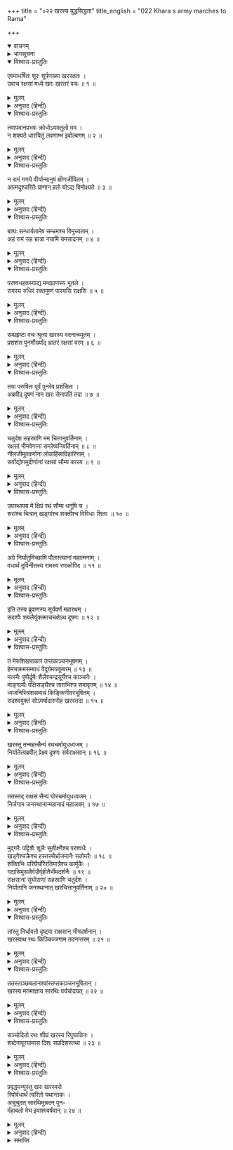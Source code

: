 +++
title = "०२२ खरस्य युद्धसिद्धता"
title_english = "022 Khara s army marches to Rama"

+++
<details open><summary>वाचनम्</summary>
<div caption="श्रीराम-हरिसीताराममूर्ति-घनपाठिभ्यां वचनम्" class="audioEmbed" src="https://archive.org/download/Ramayana-recitation-Sriram-harisItArAmamUrti-Ghanapaati-v2/Kanda_3/Kanda_3_ARK-022-Kharasya_Yudhdha_Sidhathaa.mp3"></div>
</details>

<details><summary>भागसूचना</summary>

22. चौदह हजार राक्षसोंकी सेनाके साथ खर-दूषणका जनस्थानसे पञ्चवटीकी ओर प्रस्थान
</details>

<details open><summary>विश्वास-प्रस्तुतिः</summary>

एवमाधर्षितः शूरः शूर्पणख्या खरस्ततः ।  
उवाच रक्षसां मध्ये खरः खरतरं वचः ॥ १ ॥
</details>

<details><summary>मूलम्</summary>

एवमाधर्षितः शूरः शूर्पणख्या खरस्ततः ।  
उवाच रक्षसां मध्ये खरः खरतरं वचः ॥ १ ॥
</details>

<details><summary>अनुवाद (हिन्दी)</summary>

शूर्पणखाद्वारा इस प्रकार तिरस्कृत होकर शूरवीर खरने राक्षसोंके बीच अत्यन्त कठोर वाणीमें कहा— ॥ १ ॥
</details>

<details open><summary>विश्वास-प्रस्तुतिः</summary>

तवापमानप्रभवः क्रोधोऽयमतुलो मम ।  
न शक्यते धारयितुं लवणाम्भ इवोल्बणम् ॥ २ ॥
</details>

<details><summary>मूलम्</summary>

तवापमानप्रभवः क्रोधोऽयमतुलो मम ।  
न शक्यते धारयितुं लवणाम्भ इवोल्बणम् ॥ २ ॥
</details>

<details><summary>अनुवाद (हिन्दी)</summary>

‘बहिन! तुम्हारे अपमानके कारण मुझे बेतरह क्रोध चढ़ आया है । इसे धारण करना या दबा देना उसी प्रकार असम्भव है, जैसे पूर्णिमाको प्रचण्ड वेगसे बढ़े हुए खारे पानीके समुद्रके जलको (अथवा यह उसी प्रकार असह्य है, जैसे घावपर नमकीन पानीका छिड़कना) ॥ २ ॥
</details>

<details open><summary>विश्वास-प्रस्तुतिः</summary>

न रामं गणये वीर्यान्मानुषं क्षीणजीवितम् ।  
आत्मदुश्चरितैः प्राणान् हतो योऽद्य विमोक्ष्यते ॥ ३ ॥
</details>

<details><summary>मूलम्</summary>

न रामं गणये वीर्यान्मानुषं क्षीणजीवितम् ।  
आत्मदुश्चरितैः प्राणान् हतो योऽद्य विमोक्ष्यते ॥ ३ ॥
</details>

<details><summary>अनुवाद (हिन्दी)</summary>

‘मैं पराक्रमकी दृष्टिसे रामको कुछ भी नहीं गिनता हूँ; क्योंकि उस मनुष्यका जीवन अब क्षीण हो चला है । वह अपने दुष्कर्मोंसे ही मारा जाकर आज प्राणोंसे हाथ धो बैठेगा ॥ ३ ॥
</details>

<details open><summary>विश्वास-प्रस्तुतिः</summary>

बाष्पः सन्धार्यतामेष सम्भ्रमश्च विमुच्यताम् ।  
अहं रामं सह भ्रात्रा नयामि यमसादनम् ॥ ४ ॥
</details>

<details><summary>मूलम्</summary>

बाष्पः सन्धार्यतामेष सम्भ्रमश्च विमुच्यताम् ।  
अहं रामं सह भ्रात्रा नयामि यमसादनम् ॥ ४ ॥
</details>

<details><summary>अनुवाद (हिन्दी)</summary>

‘तुम अपने आँसुओंको रोको और यह घबराहट छोड़ो । मैं भाईसहित रामको अभी यमलोक पहुँचा देता हूँ ॥ ४ ॥
</details>

<details open><summary>विश्वास-प्रस्तुतिः</summary>

परश्वधहतस्याद्य मन्दप्राणस्य भूतले ।  
रामस्य रुधिरं रक्तमुष्णं पास्यसि राक्षसि ॥ ५ ॥
</details>

<details><summary>मूलम्</summary>

परश्वधहतस्याद्य मन्दप्राणस्य भूतले ।  
रामस्य रुधिरं रक्तमुष्णं पास्यसि राक्षसि ॥ ५ ॥
</details>

<details><summary>अनुवाद (हिन्दी)</summary>

‘राक्षसी! आज मेरे फरसेकी मारसे निष्प्राण होकर धरतीपर पड़े हुए रामका गरम-गरम रक्त तुम्हें पीनेको मिलेगा’ ॥ ५ ॥
</details>

<details open><summary>विश्वास-प्रस्तुतिः</summary>

सम्प्रहृष्टा वचः श्रुत्वा खरस्य वदनाच्च्युतम् ।  
प्रशशंस पुनर्मौर्ख्याद् भ्रातरं रक्षसां वरम् ॥ ६ ॥
</details>

<details><summary>मूलम्</summary>

सम्प्रहृष्टा वचः श्रुत्वा खरस्य वदनाच्च्युतम् ।  
प्रशशंस पुनर्मौर्ख्याद् भ्रातरं रक्षसां वरम् ॥ ६ ॥
</details>

<details><summary>अनुवाद (हिन्दी)</summary>

खरके मुखसे निकली हुई इस बातको सुनकर शूर्पणखाको पड़ी प्रसन्नता हुई । उसने मूर्खतावश राक्षसोंमें श्रेष्ठ भाई खरकी पुनः भूरि-भूरि प्रशंसा की ॥ ६ ॥
</details>

<details open><summary>विश्वास-प्रस्तुतिः</summary>

तया परुषितः पूर्वं पुनरेव प्रशंसितः ।  
अब्रवीद् दूषणं नाम खरः सेनापतिं तदा ॥ ७ ॥
</details>

<details><summary>मूलम्</summary>

तया परुषितः पूर्वं पुनरेव प्रशंसितः ।  
अब्रवीद् दूषणं नाम खरः सेनापतिं तदा ॥ ७ ॥
</details>

<details><summary>अनुवाद (हिन्दी)</summary>

उसने पहले जिसका कठोर वाणीद्वारा तिरस्कार किया और पुनः जिसकी अत्यन्त सराहना की, उस खरने उस समय अपने सेनापति दूषणसे कहा— ॥ ७ ॥
</details>

<details open><summary>विश्वास-प्रस्तुतिः</summary>

चतुर्दश सहस्राणि मम चित्तानुवर्तिनाम् ।  
रक्षसां भीमवेगानां समरेष्वनिवर्तिनाम् ॥ ८ ॥  
नीलजीमूतवर्णानां लोकहिंसाविहारिणाम् ।  
सर्वोद्योगमुदीर्णानां रक्षसां सौम्य कारय ॥ ९ ॥
</details>

<details><summary>मूलम्</summary>

चतुर्दश सहस्राणि मम चित्तानुवर्तिनाम् ।  
रक्षसां भीमवेगानां समरेष्वनिवर्तिनाम् ॥ ८ ॥  
नीलजीमूतवर्णानां लोकहिंसाविहारिणाम् ।  
सर्वोद्योगमुदीर्णानां रक्षसां सौम्य कारय ॥ ९ ॥
</details>

<details><summary>अनुवाद (हिन्दी)</summary>

‘सौम्य! मेरे मनके अनुकूल चलनेवाले, युद्धके मैदानसे पीछे न हटनेवाले, भयंकर वेगशाली, मेघोंकी काली घटाके समान काले रंगवाले, लोगोंकी हिंसासे ही क्रीड़ा-विहार करनेवाले तथा युद्धमें उत्साहपूर्वक आगे बढ़नेवाले चौदह सहस्र राक्षसोंको युद्धके लिये भेजनेकी पूरी तैयारी कराओ ॥ ८-९ ॥
</details>

<details open><summary>विश्वास-प्रस्तुतिः</summary>

उपस्थापय मे क्षिप्रं रथं सौम्य धनूंषि च ।  
शरांश्च चित्रान् खड्गांश्च शक्तीश्च विविधाः शिताः ॥ १० ॥
</details>

<details><summary>मूलम्</summary>

उपस्थापय मे क्षिप्रं रथं सौम्य धनूंषि च ।  
शरांश्च चित्रान् खड्गांश्च शक्तीश्च विविधाः शिताः ॥ १० ॥
</details>

<details><summary>अनुवाद (हिन्दी)</summary>

सौम्य सेनापते! तुम शीघ्र ही मेरा रथ भी यहाँ मँगवा लो । उसपर बहुत-से धनुष, बाण, विचित्र-विचित्र खड्ग और नाना प्रकारकी तीखी शक्तियोंको भी रख दो ॥ १० ॥
</details>

<details open><summary>विश्वास-प्रस्तुतिः</summary>

अग्रे निर्यातुमिच्छामि पौलस्त्यानां महात्मनाम् ।  
वधार्थं दुर्विनीतस्य रामस्य रणकोविद ॥ ११ ॥
</details>

<details><summary>मूलम्</summary>

अग्रे निर्यातुमिच्छामि पौलस्त्यानां महात्मनाम् ।  
वधार्थं दुर्विनीतस्य रामस्य रणकोविद ॥ ११ ॥
</details>

<details><summary>अनुवाद (हिन्दी)</summary>

‘रणकुशल वीर! मैं इस उद्दण्ड रामका वध करनेके लिये महामनस्वी पुलस्त्यवंशी राक्षसोंके आगे-आगे जाना चाहता हूँ’ ॥ ११ ॥
</details>

<details open><summary>विश्वास-प्रस्तुतिः</summary>

इति तस्य ब्रुवाणस्य सूर्यवर्णं महारथम् ।  
सदश्वैः शबलैर्युक्तमाचचक्षेऽथ दूषणः ॥ १२ ॥
</details>

<details><summary>मूलम्</summary>

इति तस्य ब्रुवाणस्य सूर्यवर्णं महारथम् ।  
सदश्वैः शबलैर्युक्तमाचचक्षेऽथ दूषणः ॥ १२ ॥
</details>

<details><summary>अनुवाद (हिन्दी)</summary>

उसके इस प्रकार आज्ञा देते ही एक सूर्यके समान प्रकाशमान और चितकबरे रंगके अच्छे घोड़ोंसे जुता हुआ विशाल रथ वहाँ आ गया । दूषणने खरको इसकी सूचना दी ॥ १२ ॥
</details>

<details open><summary>विश्वास-प्रस्तुतिः</summary>

तं मेरुशिखराकारं तप्तकाञ्चनभूषणम् ।  
हेमचक्रमसम्बाधं वैदूर्यमयकूबरम् ॥ १३ ॥  
मत्स्यैः पुष्पैर्द्रुमैः शैलैश्चन्द्रसूर्यैश्च काञ्चनैः ।  
माङ्गल्यैः पक्षिसङ्घैश्च ताराभिश्च समावृतम् ॥ १४ ॥  
ध्वजनिस्त्रिंशसम्पन्नं किङ्किणीवरभूषितम् ।  
सदश्वयुक्तं सोऽमर्षादारुरोह खरस्तदा ॥ १५ ॥
</details>

<details><summary>मूलम्</summary>

तं मेरुशिखराकारं तप्तकाञ्चनभूषणम् ।  
हेमचक्रमसम्बाधं वैदूर्यमयकूबरम् ॥ १३ ॥  
मत्स्यैः पुष्पैर्द्रुमैः शैलैश्चन्द्रसूर्यैश्च काञ्चनैः ।  
माङ्गल्यैः पक्षिसङ्घैश्च ताराभिश्च समावृतम् ॥ १४ ॥  
ध्वजनिस्त्रिंशसम्पन्नं किङ्किणीवरभूषितम् ।  
सदश्वयुक्तं सोऽमर्षादारुरोह खरस्तदा ॥ १५ ॥
</details>

<details><summary>अनुवाद (हिन्दी)</summary>

वह रथ मेरुपर्वतके शिखरकी भाँति ऊँचा था, उसे तपाये हुए सोनेके बने हुए साज-बाजसे सजाया गया था, उसके पहियोंमें सोना जड़ा हुआ था, उसका विस्तार बहुत बड़ा था, उस रथके कूबर वैदूर्यमणिसे जड़े गये थे, उसकी सजावटके लिये सोनेके बने हुए मत्स्य, फूल, वृक्ष, पर्वत, चन्द्रमा, सूर्य, माङ्गलिक पक्षियोंके समुदाय तथा तारिकाओंसे वह रथ सुशोभित हो रहा था, उसपर ध्वजा फहरा रही थी तथा रथके भीतर खड्ग आदि अस्त्र-शस्त्र रखे हुए थे, छोटी-छोटी घण्टियों अथवा सुन्दर घुँघुरुओंसे सजे और उत्तम घोड़ोंसे जुते हुए उस रथपर राक्षसराज खर उस समय आरूढ़ हुआ । अपनी बहिनके अपमानका स्मरण करके उसके मनमें बड़ा अमर्ष हो रहा था ॥ १३—१५ ॥
</details>

<details open><summary>विश्वास-प्रस्तुतिः</summary>

खरस्तु तन्महत्सैन्यं रथचर्मायुधध्वजम् ।  
निर्यातेत्यब्रवीत् प्रेक्ष्य दूषणः सर्वराक्षसान् ॥ १६ ॥
</details>

<details><summary>मूलम्</summary>

खरस्तु तन्महत्सैन्यं रथचर्मायुधध्वजम् ।  
निर्यातेत्यब्रवीत् प्रेक्ष्य दूषणः सर्वराक्षसान् ॥ १६ ॥
</details>

<details><summary>अनुवाद (हिन्दी)</summary>

रथ, ढाल, अस्त्र-शस्त्र तथा ध्वजसे सम्पन्न उस विशाल सेनाकी ओर देखकर खर और दूषणने समस्त राक्षसोंसे कहा—‘निकलो, आगे बढ़ो’ ॥ १६ ॥
</details>

<details open><summary>विश्वास-प्रस्तुतिः</summary>

ततस्तद् राक्षसं सैन्यं घोरचर्मायुधध्वजम् ।  
निर्जगाम जनस्थानान्महानादं महाजवम् ॥ १७ ॥
</details>

<details><summary>मूलम्</summary>

ततस्तद् राक्षसं सैन्यं घोरचर्मायुधध्वजम् ।  
निर्जगाम जनस्थानान्महानादं महाजवम् ॥ १७ ॥
</details>

<details><summary>अनुवाद (हिन्दी)</summary>

कूच करनेकी आज्ञा प्राप्त होते ही भयंकर ढाल, अस्त्र-शस्त्र तथा ध्वजासे युक्त वह विशाल राक्षस-सेना जोर-जोरसे गर्जना करती हुई जनस्थानसे बड़े वेगके साथ निकली ॥ १७ ॥
</details>

<details open><summary>विश्वास-प्रस्तुतिः</summary>

मुद‍्गरैः पट्टिशैः शूलैः सुतीक्ष्णैश्च परश्वधैः ।  
खड्गैश्चक्रैश्च हस्तस्थैर्भ्राजमानैः सतोमरैः ॥ १८ ॥  
शक्तिभिः परिघैर्घोरैरतिमात्रैश्च कार्मुकैः ।  
गदासिमुसलैर्वज्रैर्गृहीतैर्भीमदर्शनैः ॥ १९ ॥  
राक्षसानां सुघोराणां सहस्राणि चतुर्दश ।  
निर्यातानि जनस्थानात् खरचित्तानुवर्तिनाम् ॥ २० ॥
</details>

<details><summary>मूलम्</summary>

मुद‍्गरैः पट्टिशैः शूलैः सुतीक्ष्णैश्च परश्वधैः ।  
खड्गैश्चक्रैश्च हस्तस्थैर्भ्राजमानैः सतोमरैः ॥ १८ ॥  
शक्तिभिः परिघैर्घोरैरतिमात्रैश्च कार्मुकैः ।  
गदासिमुसलैर्वज्रैर्गृहीतैर्भीमदर्शनैः ॥ १९ ॥  
राक्षसानां सुघोराणां सहस्राणि चतुर्दश ।  
निर्यातानि जनस्थानात् खरचित्तानुवर्तिनाम् ॥ २० ॥
</details>

<details><summary>अनुवाद (हिन्दी)</summary>

सैनिकोंके हाथमें मुद‍्गर, पट्टिश, शूल, अत्यन्त तीखे फरसे, खड्ग, चक्र और तोमर चमक उठे । शक्ति, भयंकर परिघ, विशाल धनुष, गदा, तलवार, मुसल तथा वज्र (आठ कोणवाले आयुधविशेष) उन राक्षसोंके हाथोंमें आकर बड़े भयानक दिखायी दे रहे थे । इन अस्त्र-शस्त्रोंसे उपलक्षित और खरके मनकी इच्छाके अनुसार चलनेवाले अत्यन्त भयंकर चौदह हजार राक्षस जनस्थानसे युद्धके लिये चले ॥ १८—२० ॥
</details>

<details open><summary>विश्वास-प्रस्तुतिः</summary>

तांस्तु निर्धावतो दृष्ट्वा राक्षसान् भीमदर्शनान् ।  
खरस्याथ रथः किञ्चिज्जगाम तदनन्तरम् ॥ २१ ॥
</details>

<details><summary>मूलम्</summary>

तांस्तु निर्धावतो दृष्ट्वा राक्षसान् भीमदर्शनान् ।  
खरस्याथ रथः किञ्चिज्जगाम तदनन्तरम् ॥ २१ ॥
</details>

<details><summary>अनुवाद (हिन्दी)</summary>

उन भयंकर दिखायी देनेवाले राक्षसोंको धावा करते देख खरका रथ भी कुछ देर सैनिकोंके निकलनेकी प्रतीक्षा करके उनके साथ ही आगे बढ़ा ॥ २१ ॥
</details>

<details open><summary>विश्वास-प्रस्तुतिः</summary>

ततस्ताञ्छबलानश्वांस्तप्तकाञ्चनभूषितान् ।  
खरस्य मतमाज्ञाय सारथिः पर्यचोदयत् ॥ २२ ॥
</details>

<details><summary>मूलम्</summary>

ततस्ताञ्छबलानश्वांस्तप्तकाञ्चनभूषितान् ।  
खरस्य मतमाज्ञाय सारथिः पर्यचोदयत् ॥ २२ ॥
</details>

<details><summary>अनुवाद (हिन्दी)</summary>

तदनन्तर खरका अभिप्राय जानकर उसके सारथिने तपाये हुए सोनेके आभूषणोंसे विभूषित उन चितकबरे घोड़ोंको हाँका ॥ २२ ॥
</details>

<details open><summary>विश्वास-प्रस्तुतिः</summary>

सञ्चोदितो रथः शीघ्रं खरस्य रिपुघातिनः ।  
शब्देनापूरयामास दिशः सप्रदिशस्तथा ॥ २३ ॥
</details>

<details><summary>मूलम्</summary>

सञ्चोदितो रथः शीघ्रं खरस्य रिपुघातिनः ।  
शब्देनापूरयामास दिशः सप्रदिशस्तथा ॥ २३ ॥
</details>

<details><summary>अनुवाद (हिन्दी)</summary>

उसके हाँकनेपर शत्रुघाती खरका रथ शीघ्र ही अपने घर-घर शब्दसे सम्पूर्ण दिशाओं तथा उपदिशाओंको प्रतिध्वनित करने लगा ॥ २३ ॥
</details>

<details open><summary>विश्वास-प्रस्तुतिः</summary>

प्रवृद्धमन्युस्तु खरः खरस्वरो  
रिपोर्वधार्थं त्वरितो यथान्तकः ।  
अचूचुदत् सारथिमुन्नदन् पुन-  
र्महाबलो मेघ इवाश्मवर्षवान् ॥ २४ ॥
</details>

<details><summary>मूलम्</summary>

प्रवृद्धमन्युस्तु खरः खरस्वरो  
रिपोर्वधार्थं त्वरितो यथान्तकः ।  
अचूचुदत् सारथिमुन्नदन् पुन-  
र्महाबलो मेघ इवाश्मवर्षवान् ॥ २४ ॥
</details>

<details><summary>अनुवाद (हिन्दी)</summary>

उस समय खरका क्रोध बढ़ा हुआ था । उसका स्वर भी कठोर हो गया था । वह शत्रुके वधके लिये उतावला होकर यमराजके समान भयानक जान पड़ता था । जैसे ओलोंकी वर्षा करनेवाला मेघ बड़े जोरसे गर्जना करता है, उसी प्रकार महाबली खरने उच्चस्वरसे सिंहनाद करके पुनः सारथिको रथ हाँकनेके लिये प्रेरित किया ॥
</details>

<details><summary>समाप्तिः</summary>

इत्यार्षे श्रीमद्रामायणे वाल्मीकीये आदिकाव्येऽरण्यकाण्डे द्वाविंशः सर्गः ॥ २२ ॥  
इस प्रकार श्रीवाल्मीकिनिर्मित आर्षरामायण आदिकाव्यके अरण्यकाण्डमें बाईसवाँ सर्ग पूरा हुआ ॥ २२ ॥
</details>

